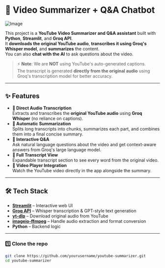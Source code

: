 # 🎥 Video Summarizer + Q&A Chatbot
![Image](https://github.com/user-attachments/assets/d8aead1f-c34f-421a-bb82-505ae319484f)

This project is a **YouTube Video Summarizer and Q&A assistant** built with **Python**, **Streamlit**, and **Groq API**.  
It **downloads the original YouTube audio**, **transcribes it using Groq's Whisper model**, and **summarizes** the content.  
You can also **chat with the AI** to ask questions about the video.

> ⚡ **Note**: We are **NOT** using YouTube's auto-generated captions.  
> The transcript is generated **directly from the original audio** using Groq's transcription model for better accuracy.

---

## ✨ Features
- **🎯 Direct Audio Transcription**  
  Extracts and transcribes the **original YouTube audio** using **Groq Whisper** (no reliance on captions).
- **📝 Automatic Summarization**  
  Splits long transcripts into chunks, summarizes each part, and combines them into a final concise summary.
- **💬 Interactive Q&A**  
  Ask natural language questions about the video and get context-aware answers from Groq's large language model.
- **📜 Full Transcript View**  
  Expandable transcript section to see every word from the original video.
- **🎥 Video Player Integration**  
  Watch the YouTube video directly in the app alongside the summary.

---

## 🛠 Tech Stack
- **[Streamlit](https://streamlit.io/)** – Interactive web UI
- **[Groq API](https://groq.com/)** – Whisper transcription & GPT-style text generation
- **[yt-dlp](https://github.com/yt-dlp/yt-dlp)** – Download original audio from YouTube
- **[imageio-ffmpeg](https://pypi.org/project/imageio-ffmpeg/)** – Handle audio extraction and format conversion
- **Python** – Backend logic

---

### 1️⃣ Clone the repo
```bash
git clone https://github.com/yourusername/youtube-summarizer.git
cd youtube-summarizer
